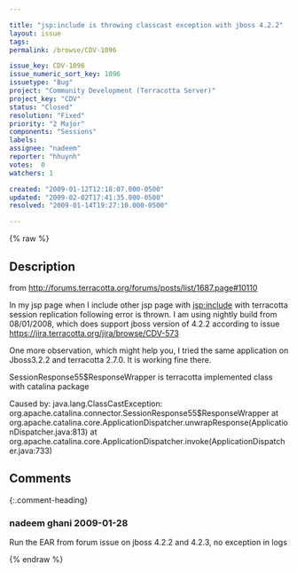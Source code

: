 ```yaml
---

title: "jsp:include is throwing classcast exception with jboss 4.2.2"
layout: issue
tags: 
permalink: /browse/CDV-1096

issue_key: CDV-1096
issue_numeric_sort_key: 1096
issuetype: "Bug"
project: "Community Development (Terracotta Server)"
project_key: "CDV"
status: "Closed"
resolution: "Fixed"
priority: "2 Major"
components: "Sessions"
labels: 
assignee: "nadeem"
reporter: "hhuynh"
votes:  0
watchers: 1

created: "2009-01-12T12:18:07.000-0500"
updated: "2009-02-02T17:41:35.000-0500"
resolved: "2009-01-14T19:27:10.000-0500"

---
```




{% raw %}



## Description

<div markdown="1" class="description">

from http://forums.terracotta.org/forums/posts/list/1687.page#10110

In my jsp page when I include other jsp page with <jsp:include> with terracotta session replication following error is thrown. I am using nightly build from 08/01/2008, which does support jboss version of 4.2.2 according to issue https://jira.terracotta.org/jira/browse/CDV-573

One more observation, which might help you, I tried the same application on Jboss3.2.2 and terracotta 2.7.0. It is working fine there. 

SessionResponse55$ResponseWrapper is terracotta implemented class with catalina package


Caused by: java.lang.ClassCastException: org.apache.catalina.connector.SessionResponse55$ResponseWrapper
at org.apache.catalina.core.ApplicationDispatcher.unwrapResponse(ApplicationDispatcher.java:813)
at org.apache.catalina.core.ApplicationDispatcher.invoke(ApplicationDispatcher.java:733) 



</div>

## Comments


{:.comment-heading}
### **nadeem ghani** <span class="date">2009-01-28</span>

<div markdown="1" class="comment">

Run the EAR from forum issue on jboss 4.2.2 and 4.2.3, no exception in logs

</div>



{% endraw %}
